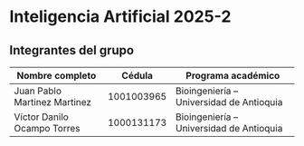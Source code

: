 # Inteligencia Artificial 2025-2

##  Integrantes del grupo

| Nombre completo           | Cédula        | Programa académico                     |
|----------------------------|---------------|----------------------------------------|
| Juan Pablo Martinez Martinez  | 1001003965 | Bioingeniería – Universidad de Antioquia |
| Víctor Danilo Ocampo Torres    | 1000131173 | Bioingeniería – Universidad de Antioquia |
